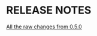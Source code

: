 # RELEASE NOTES

[All the raw changes from 0.5.0](https://github.com/istio/istio/compare/0.5.0...0.5.1)